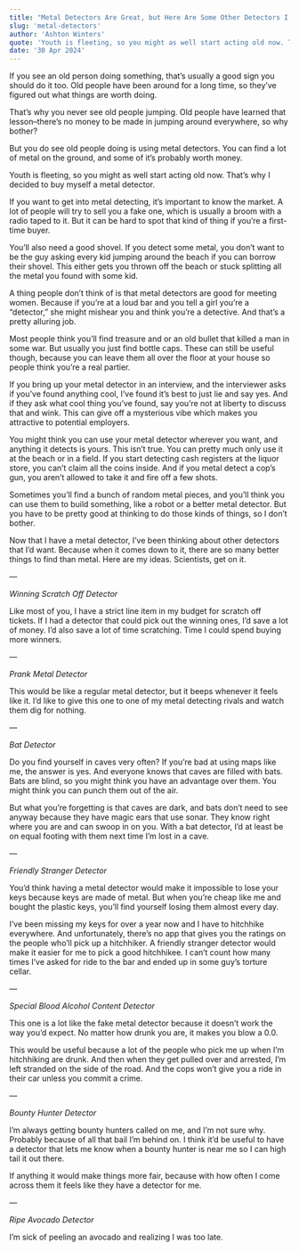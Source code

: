 ```yaml
---
title: "Metal Detectors Are Great, but Here Are Some Other Detectors I Want to See Invented"
slug: 'metal-detectors'
author: 'Ashton Winters'
quote: 'Youth is fleeting, so you might as well start acting old now. That’s why I decided to buy myself a metal detector.'
date: '30 Apr 2024'
---
```


If you see an old person doing something, that’s usually a good sign you should do it too. Old people have been around for a long time, so they’ve figured out what things are worth doing.

That’s why you never see old people jumping. Old people have learned that lesson–there’s no money to be made in jumping around everywhere, so why bother?

But you do see old people doing is using metal detectors. You can find a lot of metal on the ground, and some of it’s probably worth money.

Youth is fleeting, so you might as well start acting old now. That’s why I decided to buy myself a metal detector.

If you want to get into metal detecting, it’s important to know the market. A lot of people will try to sell you a fake one, which is usually a broom with a radio taped to it. But it can be hard to spot that kind of thing if you’re a first-time buyer.

You’ll also need a good shovel. If you detect some metal, you don’t want to be the guy asking every kid jumping around the beach if you can borrow their shovel. This either gets you thrown off the beach or stuck splitting all the metal you found with some kid.

A thing people don’t think of is that metal detectors are good for meeting women. Because if you’re at a loud bar and you tell a girl you’re a “detector,” she might mishear you and think you’re a detective. And that’s a pretty alluring job.

Most people think you’ll find treasure and or an old bullet that killed a man in some war. But usually you just find bottle caps. These can still be useful though, because you can leave them all over the floor at your house so people think you’re a real partier.

If you bring up your metal detector in an interview, and the interviewer asks if you’ve found anything cool, I’ve found it’s best to just lie and say yes. And if they ask what cool thing you’ve found, say you’re not at liberty to discuss that and wink. This can give off a mysterious vibe which makes you attractive to potential employers.

You might think you can use your metal detector wherever you want, and anything it detects is yours. This isn’t true. You can pretty much only use it at the beach or in a field. If you start detecting cash registers at the liquor store, you can’t claim all the coins inside. And if you metal detect a cop’s gun, you aren’t allowed to take it and fire off a few shots.

Sometimes you’ll find a bunch of random metal pieces, and you’ll think you can use them to build something, like a robot or a better metal detector. But you have to be pretty good at thinking to do those kinds of things, so I don’t bother.

Now that I have a metal detector, I’ve been thinking about other detectors that I’d want. Because when it comes down to it, there are so many better things to find than metal. Here are my ideas. Scientists, get on it.


—

*Winning Scratch Off Detector*

Like most of you, I have a strict line item in my budget for scratch off tickets. If I had a detector that could pick out the winning ones, I’d save a lot of money. I’d also save a lot of time scratching. Time I could spend buying more winners.

—

*Prank Metal Detector*

This would be like a regular metal detector, but it beeps whenever it feels like it. I’d like to give this one to one of my metal detecting rivals and watch them dig for nothing.

—

*Bat Detector*

Do you find yourself in caves very often? If you’re bad at using maps like me, the answer is yes. And everyone knows that caves are filled with bats. Bats are blind, so you might think you have an advantage over them. You might think you can punch them out of the air.

But what you’re forgetting is that caves are dark, and bats don’t need to see anyway because they have magic ears that use sonar. They know right where you are and can swoop in on you. With a bat detector, I’d at least be on equal footing with them next time I’m lost in a cave.



—

*Friendly Stranger Detector*

You’d think having a metal detector would make it impossible to lose your keys because keys are made of metal. But when you’re cheap like me and bought the plastic keys, you’ll find yourself losing them almost every day.

I’ve been missing my keys for over a year now and I have to hitchhike everywhere. And unfortunately, there’s no app that gives you the ratings on the people who’ll pick up a hitchhiker. A friendly stranger detector would make it easier for me to pick a good hitchhikee. I can’t count how many times I’ve asked for ride to the bar and ended up in some guy’s torture cellar.

—

*Special Blood Alcohol Content Detector*

This one is a lot like the fake metal detector because it doesn’t work the way you’d expect. No matter how drunk you are, it makes you blow a 0.0.

This would be useful because a lot of the people who pick me up when I’m hitchhiking are drunk. And then when they get pulled over and arrested, I’m left stranded on the side of the road. And the cops won’t give you a ride in their car unless you commit a crime.

—

*Bounty Hunter Detector*

I’m always getting bounty hunters called on me, and I’m not sure why. Probably because of all that bail I’m behind on. I think it’d be useful to have a detector that lets me know when a bounty hunter is near me so I can high tail it out there.

If anything it would make things more fair, because with how often I come across them it feels like they have a detector for me.

—

*Ripe Avocado Detector*

I’m sick of peeling an avocado and realizing I was too late.
